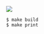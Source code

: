 ![](https://github.com/supercaracal/aniwatch/workflows/CI/badge.svg?branch=master)

```
$ make build
$ make print
```
